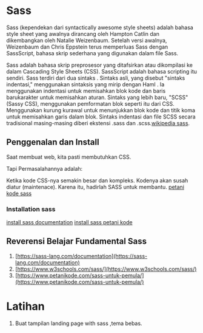 # Sass

Sass (kependekan dari syntactically awesome style sheets) adalah bahasa style sheet yang awalnya dirancang oleh Hampton Catlin dan dikembangkan oleh Natalie Weizenbaum. Setelah versi awalnya, Weizenbaum dan Chris Eppstein terus memperluas Sass dengan SassScript, bahasa skrip sederhana yang digunakan dalam file Sass.

Sass adalah bahasa skrip preprosesor yang ditafsirkan atau dikompilasi ke dalam Cascading Style Sheets (CSS). SassScript adalah bahasa scripting itu sendiri. Sass terdiri dari dua sintaks . Sintaks asli, yang disebut "sintaks indentasi," menggunakan sintaksis yang mirip dengan Haml . Ia menggunakan indentasi untuk memisahkan blok kode dan baris barukarakter untuk memisahkan aturan. Sintaks yang lebih baru, "SCSS" (Sassy CSS), menggunakan pemformatan blok seperti itu dari CSS. Menggunakan kurung kurawal untuk menunjukkan blok kode dan titik koma untuk memisahkan garis dalam blok. Sintaks indentasi dan file SCSS secara tradisional masing-masing diberi ekstensi .sass dan .scss.[wikipedia sass](https://en.wikipedia.org/wiki/Sass_(stylesheet_language)).

## Penggenalan dan Install
Saat membuat web, kita pasti membutuhkan CSS.

Tapi Permasalahannya adalah:

Ketika kode CSS-nya semakin besar dan kompleks. Kodenya akan susah diatur (maintenace).
Karena itu, hadirlah SASS untuk membantu.
[petani kode sass](https://www.petanikode.com/sass-untuk-pemula/)

### Installation sass
[install sass documentation](https://sass-lang.com/install) 
[install sass petani kode](https://www.petanikode.com/sass-untuk-pemula/#instalasi-sass)

## Reverensi Belajar Fundamental Sass 
1. [https://sass-lang.com/documentation](https://sass-lang.com/documentation)
2. [https://www.w3schools.com/sass/](https://www.w3schools.com/sass/)
3. [https://www.petanikode.com/sass-untuk-pemula/](https://www.petanikode.com/sass-untuk-pemula/)

# Latihan
1. Buat tampilan landing page with sass ,tema bebas.